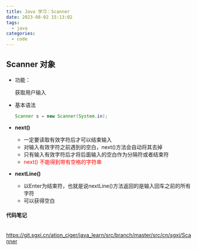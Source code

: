 ```yaml
---
title: Java 学习：Scanner
date: 2023-08-02 15:13:02
tags:
  - java
categories:
  - code
---
```


## Scanner 对象

* 功能：

  获取用户输入

* 基本语法

  ```java
  Scanner s = new Scanner(System.in);
  ```

* **next()**
  * 一定要读取有效字符后才可以结束输入
  * 对输入有效字符之前遇到的空白，next()方法会自动将其去掉
  * 只有输入有效字符后才将后面输入的空白作为分隔符或者结束符
  * <font color=red>next() 不能得到带有空格的字符串</font> 
* **nextLine()**
  * 以Enter为结束符，也就是说nextLine()方法返回的是输入回车之前的所有字符
  * 可以获得空白



#### 代码笔记

​	https://git.sgxi.cn/ation_ciger/java_learn/src/branch/master/src/cn/sgxi/Scanner
